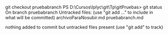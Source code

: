 git checkout pruebabranch
PS D:\Cursos\Iplyc\git\Tp\gitPruebas> git status
On branch pruebabranch
Untracked files:
  (use "git add <file>..." to include in what will be committed)
        archivoParaNosubir.md
        pruebabranch.md

nothing added to commit but untracked files present (use "git add" to track)